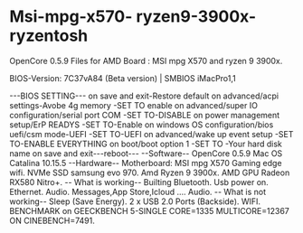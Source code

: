 # Msi-mpg-x570- ryzen9-3900x-ryzentosh

OpenCore 0.5.9 Files for AMD Board : MSI mpg X570 and ryzen 9 3900x.

BIOS-Version: 7C37vA84 (Beta version) | SMBIOS iMacPro1,1

---BIOS SETTING---
on save and exit-Restore default
on advanced/acpi settings-Avobe 4g memory           -SET TO enable
on advanced/super IO configuration/serial port COM  -SET TO-DISABLE
on power management setup/ErP READYS                -SET TO-Enable
on windows OS configuration/bios uefi/csm mode-UEFI -SET TO-UEFI
on advanced/wake up event setup                     -SET TO-ENABLE EVERYTHING
on boot/boot option 1                               -SET TO -Your hard disk name
on save and exit---reboot---
--Software--
OpenCore 0.5.9
Mac OS Catalina 10.15.5
--Hardware--
Motherboard: MSI mpg X570 Gaming edge wifi.
NVMe SSD samsung evo 970.
Amd Ryzen 9 3900x.
AMD GPU Radeon RX580 Nitro+.
-- What is working--
Builting Bluetooth.
Usb power on.
Ethernet.
Audio.
Messages,App Store,Icloud ....
Audio.
-- What is not working--
Sleep (Save Energy).
2 x USB 2.0 Ports (Backside).
WIFI.
BENCHMARK on  GEECKBENCH 5-SINGLE CORE=1335 MULTICORE=12367 ON CINEBENCH=7491.
